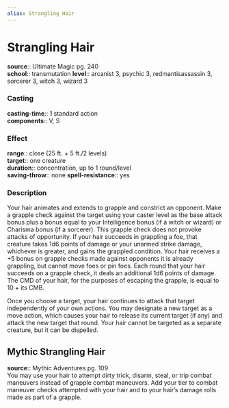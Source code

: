 ```yaml
---
alias: Strangling Hair
---
```


# Strangling Hair 

**source**:: Ultimate Magic pg. 240  
**school**:: transmutation
**level**:: arcanist 3, psychic 3, redmantisassassin 3, sorcerer 3, witch 3, wizard 3

### Casting 

**casting-time**:: 1 standard action  
**components**:: V, S

### Effect 

**range**:: close (25 ft. + 5 ft./2 levels)  
**target**:: one creature  
**duration**:: concentration, up to 1 round/level  
**saving-throw**:: none
**spell-resistance**:: yes

### Description 

Your hair animates and extends to grapple and constrict an opponent. Make a grapple check against the target using your caster level as the base attack bonus plus a bonus equal to your Intelligence bonus (if a witch or wizard) or Charisma bonus (if a sorcerer). This grapple check does not provoke attacks of opportunity. If your hair succeeds in grappling a foe, that creature takes 1d6 points of damage or your unarmed strike damage, whichever is greater, and gains the grappled condition. Your hair receives a +5 bonus on grapple checks made against opponents it is already grappling, but cannot move foes or pin foes. Each round that your hair succeeds on a grapple check, it deals an additional 1d6 points of damage. The CMD of your hair, for the purposes of escaping the grapple, is equal to 10 + its CMB.  
  
Once you choose a target, your hair continues to attack that target independently of your own actions. You may designate a new target as a move action, which causes your hair to release its current target (if any) and attack the new target that round. Your hair cannot be targeted as a separate creature, but it can be dispelled.

## Mythic Strangling Hair 

**source**:: Mythic Adventures pg. 109  
You may use your hair to attempt dirty trick, disarm, steal, or trip combat maneuvers instead of grapple combat maneuvers. Add your tier to combat maneuver checks attempted with your hair and to your hair’s damage rolls made as part of a grapple.
